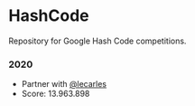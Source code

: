 # HashCode
Repository for Google Hash Code competitions.

### 2020
- Partner with [@lecarles](https://github.com/lecarles)
- Score: 13.963.898
